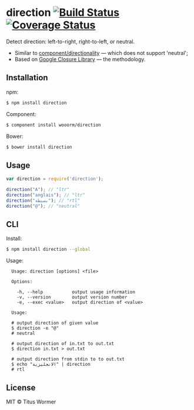 # direction [![Build Status](https://travis-ci.org/wooorm/direction.svg?branch=master)](https://travis-ci.org/wooorm/direction) [![Coverage Status](https://img.shields.io/coveralls/wooorm/direction.svg)](https://coveralls.io/r/wooorm/direction?branch=master)

Detect direction: left-to-right, right-to-left, or neutral.

* Similar to [component/directionality](https://github.com/component/directionality) —  which does not support 'neutral';
* Based on [Google Closure Library](https://github.com/google/closure-library/blob/master/closure/goog/i18n/bidi.js) — the methodology.

## Installation

npm:
```sh
$ npm install direction
```

Component:
```sh
$ component install wooorm/direction
```

Bower:
```sh
$ bower install direction
```

## Usage

```js
var direction = require('direction');

direction("A"); // "ltr"
direction("anglais"); // "ltr"
direction("بسيطة"); // "rtl"
direction("@"); // "neutral"
```

## CLI

Install:
```sh
$ npm install direction --global
```

Usage:
```
  Usage: direction [options] <file>
  
  Options:
  
    -h, --help           output usage information
    -v, --version        output version number
    -e, --exec <value>   output direction of <value>
  
  Usage:
  
  # output direction of given value
  $ direction -e "@"
  # neutral
  
  # output direction of in.txt to out.txt
  $ direction in.txt > out.txt
  
  # output direction from stdin to to out.txt
  $ echo "الانجليزية" | direction
  # rtl
```

## License

MIT © Titus Wormer
